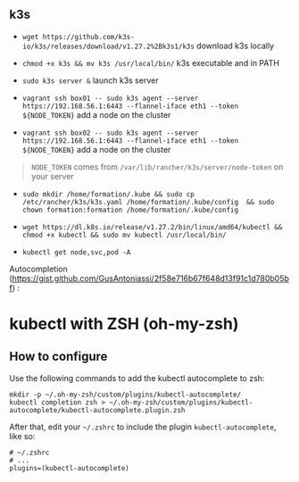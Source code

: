 ## k3s

- `wget https://github.com/k3s-io/k3s/releases/download/v1.27.2%2Bk3s1/k3s` download k3s locally 

- `chmod +x k3s && mv k3s /usr/local/bin/` k3s executable and in PATH

- `sudo k3s server &` launch k3s server

- `vagrant ssh box01 -- sudo k3s agent --server https://192.168.56.1:6443 --flannel-iface eth1 --token ${NODE_TOKEN}`  add a node on the cluster

- `vagrant ssh box02 -- sudo k3s agent --server https://192.168.56.1:6443 --flannel-iface eth1 --token ${NODE_TOKEN}`  add a node on the cluster

> `NODE_TOKEN` comes from `/var/lib/rancher/k3s/server/node-token` on your server

- `sudo mkdir /home/formation/.kube && sudo cp /etc/rancher/k3s/k3s.yaml /home/formation/.kube/config  && sudo chown formation:formation /home/formation/.kube/config`

- `wget https://dl.k8s.io/release/v1.27.2/bin/linux/amd64/kubectl && chmod +x kubectl && sudo mv kubectl /usr/local/bin/`

- `kubectl get node,svc,pod -A`

Autocompletion (https://gist.github.com/GusAntoniassi/2f58e716b67f648d13f91c1d780b05bf) : 

# kubectl with ZSH (oh-my-zsh)

## How to configure

Use the following commands to add the kubectl autocomplete to zsh:

```shell
mkdir -p ~/.oh-my-zsh/custom/plugins/kubectl-autocomplete/
kubectl completion zsh > ~/.oh-my-zsh/custom/plugins/kubectl-autocomplete/kubectl-autocomplete.plugin.zsh
```

After that, edit your `~/.zshrc` to include the plugin `kubectl-autocomplete`, like so:

```
# ~/.zshrc
# ...
plugins=(kubectl-autocomplete)
```

